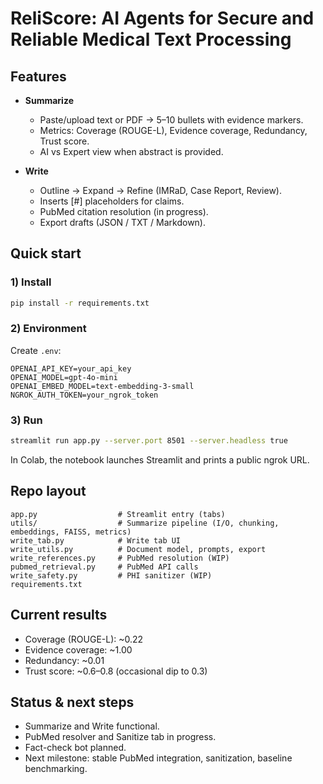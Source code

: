 # ReliScore: AI Agents for Secure and Reliable Medical Text Processing


## Features
- **Summarize**
  - Paste/upload text or PDF → 5–10 bullets with evidence markers.
  - Metrics: Coverage (ROUGE-L), Evidence coverage, Redundancy, Trust score.
  - AI vs Expert view when abstract is provided.

- **Write**
  - Outline → Expand → Refine (IMRaD, Case Report, Review).
  - Inserts [#] placeholders for claims.
  - PubMed citation resolution (in progress).
  - Export drafts (JSON / TXT / Markdown).

## Quick start

### 1) Install
```bash
pip install -r requirements.txt
```

### 2) Environment
Create `.env`:
```
OPENAI_API_KEY=your_api_key
OPENAI_MODEL=gpt-4o-mini
OPENAI_EMBED_MODEL=text-embedding-3-small
NGROK_AUTH_TOKEN=your_ngrok_token
```

### 3) Run
```bash
streamlit run app.py --server.port 8501 --server.headless true
```

In Colab, the notebook launches Streamlit and prints a public ngrok URL.

## Repo layout
```
app.py                  # Streamlit entry (tabs)
utils/                  # Summarize pipeline (I/O, chunking, embeddings, FAISS, metrics)
write_tab.py            # Write tab UI
write_utils.py          # Document model, prompts, export
write_references.py     # PubMed resolution (WIP)
pubmed_retrieval.py     # PubMed API calls
write_safety.py         # PHI sanitizer (WIP)
requirements.txt
```

## Current results
- Coverage (ROUGE-L): ~0.22
- Evidence coverage: ~1.00
- Redundancy: ~0.01
- Trust score: ~0.6–0.8 (occasional dip to 0.3)

## Status & next steps
- Summarize and Write functional.
- PubMed resolver and Sanitize tab in progress.
- Fact-check bot planned.
- Next milestone: stable PubMed integration, sanitization, baseline benchmarking.
